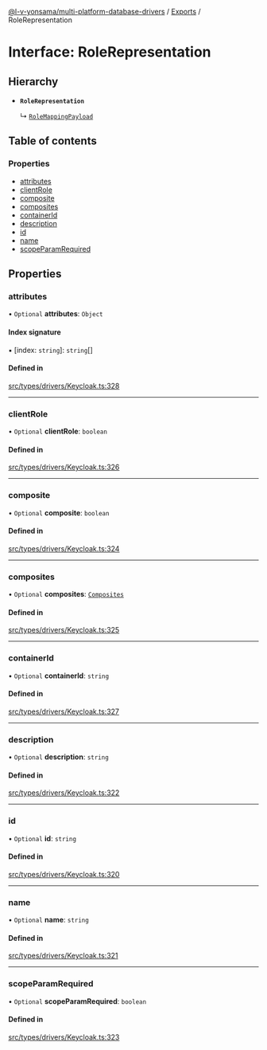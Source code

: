 [@l-v-yonsama/multi-platform-database-drivers](../README.md) / [Exports](../modules.md) / RoleRepresentation

# Interface: RoleRepresentation

## Hierarchy

- **`RoleRepresentation`**

  ↳ [`RoleMappingPayload`](RoleMappingPayload.md)

## Table of contents

### Properties

- [attributes](RoleRepresentation.md#attributes)
- [clientRole](RoleRepresentation.md#clientrole)
- [composite](RoleRepresentation.md#composite)
- [composites](RoleRepresentation.md#composites)
- [containerId](RoleRepresentation.md#containerid)
- [description](RoleRepresentation.md#description)
- [id](RoleRepresentation.md#id)
- [name](RoleRepresentation.md#name)
- [scopeParamRequired](RoleRepresentation.md#scopeparamrequired)

## Properties

### attributes

• `Optional` **attributes**: `Object`

#### Index signature

▪ [index: `string`]: `string`[]

#### Defined in

[src/types/drivers/Keycloak.ts:328](https://github.com/l-v-yonsama/db-drivers/blob/c3ce384/src/types/drivers/Keycloak.ts#L328)

___

### clientRole

• `Optional` **clientRole**: `boolean`

#### Defined in

[src/types/drivers/Keycloak.ts:326](https://github.com/l-v-yonsama/db-drivers/blob/c3ce384/src/types/drivers/Keycloak.ts#L326)

___

### composite

• `Optional` **composite**: `boolean`

#### Defined in

[src/types/drivers/Keycloak.ts:324](https://github.com/l-v-yonsama/db-drivers/blob/c3ce384/src/types/drivers/Keycloak.ts#L324)

___

### composites

• `Optional` **composites**: [`Composites`](Composites.md)

#### Defined in

[src/types/drivers/Keycloak.ts:325](https://github.com/l-v-yonsama/db-drivers/blob/c3ce384/src/types/drivers/Keycloak.ts#L325)

___

### containerId

• `Optional` **containerId**: `string`

#### Defined in

[src/types/drivers/Keycloak.ts:327](https://github.com/l-v-yonsama/db-drivers/blob/c3ce384/src/types/drivers/Keycloak.ts#L327)

___

### description

• `Optional` **description**: `string`

#### Defined in

[src/types/drivers/Keycloak.ts:322](https://github.com/l-v-yonsama/db-drivers/blob/c3ce384/src/types/drivers/Keycloak.ts#L322)

___

### id

• `Optional` **id**: `string`

#### Defined in

[src/types/drivers/Keycloak.ts:320](https://github.com/l-v-yonsama/db-drivers/blob/c3ce384/src/types/drivers/Keycloak.ts#L320)

___

### name

• `Optional` **name**: `string`

#### Defined in

[src/types/drivers/Keycloak.ts:321](https://github.com/l-v-yonsama/db-drivers/blob/c3ce384/src/types/drivers/Keycloak.ts#L321)

___

### scopeParamRequired

• `Optional` **scopeParamRequired**: `boolean`

#### Defined in

[src/types/drivers/Keycloak.ts:323](https://github.com/l-v-yonsama/db-drivers/blob/c3ce384/src/types/drivers/Keycloak.ts#L323)
